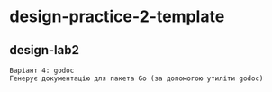 # design-practice-2-template
## design-lab2 
```
Варіант 4: godoc 
Генерує документацію для пакета Go (за допомогою утиліти godoc)
```
